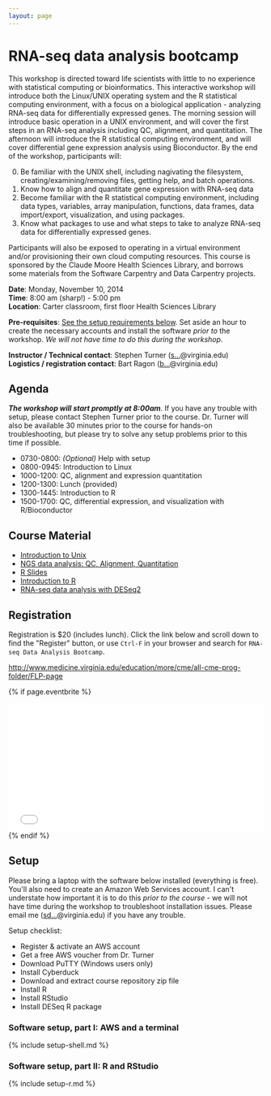 ```yaml
---
layout: page
---
```


# RNA-seq data analysis bootcamp

This workshop is directed toward life scientists with little to no experience with statistical computing or bioinformatics. This interactive workshop will introduce both the Linux/UNIX operating system and the R statistical computing environment, with a focus on a biological application - analyzing RNA-seq data for differentially expressed genes. The morning session will introduce basic operation in a UNIX environment, and will cover the first steps in an RNA-seq analysis including QC, alignment, and quantitation. The afternoon will introduce the R statistical computing environment, and will cover differential gene expression analysis using Bioconductor. By the end of the workshop, participants will:

0. Be familiar with the UNIX shell, including nagivating the filesystem, creating/examining/removing files, getting help, and batch operations.
0. Know how to align and quantitate gene expression with RNA-seq data
0. Become familiar with the R statistical computing environment, including data types, variables, array manipulation, functions, data frames, data import/export, visualization, and using packages.
0. Know what packages to use and what steps to take to analyze RNA-seq data for differentially expressed genes.

Participants will also be exposed to operating in a virtual environment and/or provisioning their own cloud computing resources. This course is sponsored by the Claude Moore Health Sciences Library, and borrows some materials from the Software Carpentry and Data Carpentry projects.

**Date**: Monday, November 10, 2014  
**Time**: 8:00 am (sharp!) - 5:00 pm  
**Location**: Carter classroom, first floor Health Sciences Library

**Pre-requisites**: [See the setup requirements below](#setup). Set aside an hour to create the necessary accounts and install the software *prior to* the workshop. *We will not have time to do this during the workshop*.

**Instructor / Technical contact**: Stephen Turner  (<a href="http://www.google.com/recaptcha/mailhide/d?k=01uXi4zl-bIdygzSeXF4649A==&amp;c=_81hv-sTQvJ9rjELjZNDJeAXTvLvkpfD9KEuItpEHTE=" onclick="window.open('http://www.google.com/recaptcha/mailhide/d?k\07501uXi4zl-bIdygzSeXF4649A\75\75\46c\75_81hv-sTQvJ9rjELjZNDJeAXTvLvkpfD9KEuItpEHTE\075', '', 'toolbar=0,scrollbars=0,location=0,statusbar=0,menubar=0,resizable=0,width=500,height=300'); return false;" title="Reveal this e-mail address">s...</a>@virginia.edu)  
**Logistics / registration contact**: Bart Ragon (<a href="http://www.google.com/recaptcha/mailhide/d?k=01uXi4zl-bIdygzSeXF4649A==&amp;c=Vsnuy3VwvY13wVeE0K2DFU5Cf-2n-YnO3260iwqa1RA=" onclick="window.open('http://www.google.com/recaptcha/mailhide/d?k\07501uXi4zl-bIdygzSeXF4649A\75\75\46c\75Vsnuy3VwvY13wVeE0K2DFU5Cf-2n-YnO3260iwqa1RA\075', '', 'toolbar=0,scrollbars=0,location=0,statusbar=0,menubar=0,resizable=0,width=500,height=300'); return false;" title="Reveal this e-mail address">b...</a>@virginia.edu)

## Agenda

***The workshop will start promptly at 8:00am***. If you have any trouble with setup, please contact Stephen Turner prior to the course. Dr. Turner will also be available 30 minutes prior to the course for hands-on troubleshooting, but please try to solve any setup problems prior to this time if possible.

* 0730-0800: *(Optional)* Help with setup
* 0800-0945: Introduction to Linux
* 1000-1200: QC, alignment and expression quantitation
* 1200-1300: Lunch (provided)
* 1300-1445: Introduction to R
* 1500-1700: QC, differential expression, and visualization with R/Bioconductor

## Course Material

* [Introduction to Unix](../shell/shell-intro/)
* [NGS data analysis: QC, Alignment, Quantitation](../rnaseq/rnaseq-align-count/)
* [R Slides](https://speakerdeck.com/stephenturner/introduction-to-r-for-life-scientists)
* [Introduction to R](../r/r-intro/)
* [RNA-seq data analysis with DESeq2](../rnaseq/rnaseq-diff-expr/)

## Registration

Registration is $20 (includes lunch). Click the link below and scroll down to find the "Register" button, or use `Ctrl-F` in your browser and search for `RNA-seq Data Analysis Bootcamp`.

<http://www.medicine.virginia.edu/education/more/cme/all-cme-prog-folder/FLP-page>

<!--
    This block includes the Eventbrite registration widget if 'eventbrite' has been set in the header.

    Maybe you need to change height value:

    - for one room use 206px,
    - for one waitlist room use 152px,
    - for two room use 254px,
    - for one waitlist room and one room use 253px,
    - for two waitlist room use 197px.
-->

{% if page.eventbrite %}
<iframe src="//www.eventbrite.com/tickets-external?eid={{page.eventbrite}}&ref=etckt" frameborder="0" width="100%" height="253px" scrolling="auto"></iframe>
{% endif %}

<a name="setup"></a>

## Setup

Please bring a laptop with the software below installed (everything is free). You'll also need to create an Amazon Web Services account. I can't understate how important it is to do this *prior to the course* - we will not have time during the workshop to troubleshoot installation issues. Please email me (<a href="http://www.google.com/recaptcha/mailhide/d?k=01uXi4zl-bIdygzSeXF4649A==&amp;c=_81hv-sTQvJ9rjELjZNDJeAXTvLvkpfD9KEuItpEHTE=" onclick="window.open('http://www.google.com/recaptcha/mailhide/d?k\07501uXi4zl-bIdygzSeXF4649A\75\75\46c\75_81hv-sTQvJ9rjELjZNDJeAXTvLvkpfD9KEuItpEHTE\075', '', 'toolbar=0,scrollbars=0,location=0,statusbar=0,menubar=0,resizable=0,width=500,height=300'); return false;" title="Reveal this e-mail address">sd...</a>@virginia.edu) if you have any trouble.

Setup checklist:

* Register & activate an AWS account
* Get a free AWS voucher from Dr. Turner
* Download PuTTY (Windows users only)
* Install Cyberduck
* Download and extract course repository zip file
* Install R
* Install RStudio
* Install DESeq R package


### Software setup, part I: AWS and a terminal

{% include setup-shell.md %}

### Software setup, part II: R and RStudio

{% include setup-r.md %}
